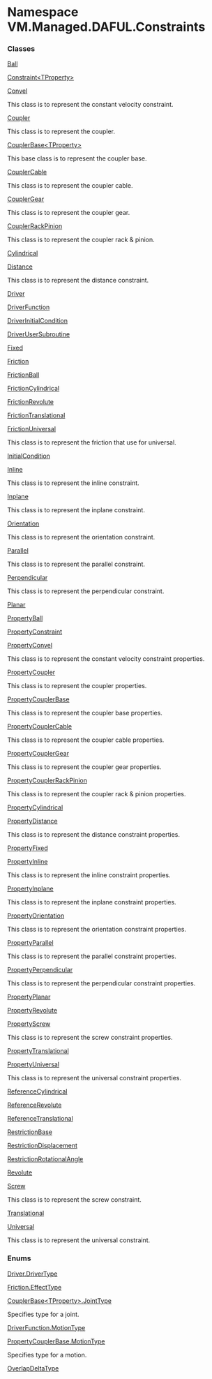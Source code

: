 # <a id="VM_Managed_DAFUL_Constraints"></a> Namespace VM.Managed.DAFUL.Constraints

### Classes

 [Ball](VM.Managed.DAFUL.Constraints.Ball.md)

 [Constraint<TProperty\>](VM.Managed.DAFUL.Constraints.Constraint\-1.md)

 [Convel](VM.Managed.DAFUL.Constraints.Convel.md)

This class is to represent the constant velocity constraint.

 [Coupler](VM.Managed.DAFUL.Constraints.Coupler.md)

This class is to represent the coupler.

 [CouplerBase<TProperty\>](VM.Managed.DAFUL.Constraints.CouplerBase\-1.md)

This base class is to represent the coupler base.

 [CouplerCable](VM.Managed.DAFUL.Constraints.CouplerCable.md)

This class is to represent the coupler cable.

 [CouplerGear](VM.Managed.DAFUL.Constraints.CouplerGear.md)

This class is to represent the coupler gear.

 [CouplerRackPinion](VM.Managed.DAFUL.Constraints.CouplerRackPinion.md)

This class is to represent the coupler rack &amp; pinion.

 [Cylindrical](VM.Managed.DAFUL.Constraints.Cylindrical.md)

 [Distance](VM.Managed.DAFUL.Constraints.Distance.md)

This class is to represent the distance constraint.

 [Driver](VM.Managed.DAFUL.Constraints.Driver.md)

 [DriverFunction](VM.Managed.DAFUL.Constraints.DriverFunction.md)

 [DriverInitialCondition](VM.Managed.DAFUL.Constraints.DriverInitialCondition.md)

 [DriverUserSubroutine](VM.Managed.DAFUL.Constraints.DriverUserSubroutine.md)

 [Fixed](VM.Managed.DAFUL.Constraints.Fixed.md)

 [Friction](VM.Managed.DAFUL.Constraints.Friction.md)

 [FrictionBall](VM.Managed.DAFUL.Constraints.FrictionBall.md)

 [FrictionCylindrical](VM.Managed.DAFUL.Constraints.FrictionCylindrical.md)

 [FrictionRevolute](VM.Managed.DAFUL.Constraints.FrictionRevolute.md)

 [FrictionTranslational](VM.Managed.DAFUL.Constraints.FrictionTranslational.md)

 [FrictionUniversal](VM.Managed.DAFUL.Constraints.FrictionUniversal.md)

This class is to represent the friction that use for universal.

 [InitialCondition](VM.Managed.DAFUL.Constraints.InitialCondition.md)

 [Inline](VM.Managed.DAFUL.Constraints.Inline.md)

This class is to represent the inline constraint.

 [Inplane](VM.Managed.DAFUL.Constraints.Inplane.md)

This class is to represent the inplane constraint.

 [Orientation](VM.Managed.DAFUL.Constraints.Orientation.md)

This class is to represent the orientation constraint.

 [Parallel](VM.Managed.DAFUL.Constraints.Parallel.md)

This class is to represent the parallel constraint.

 [Perpendicular](VM.Managed.DAFUL.Constraints.Perpendicular.md)

This class is to represent the perpendicular constraint.

 [Planar](VM.Managed.DAFUL.Constraints.Planar.md)

 [PropertyBall](VM.Managed.DAFUL.Constraints.PropertyBall.md)

 [PropertyConstraint](VM.Managed.DAFUL.Constraints.PropertyConstraint.md)

 [PropertyConvel](VM.Managed.DAFUL.Constraints.PropertyConvel.md)

This class is to represent the constant velocity constraint properties.

 [PropertyCoupler](VM.Managed.DAFUL.Constraints.PropertyCoupler.md)

This class is to represent the coupler properties.

 [PropertyCouplerBase](VM.Managed.DAFUL.Constraints.PropertyCouplerBase.md)

This class is to represent the coupler base properties.

 [PropertyCouplerCable](VM.Managed.DAFUL.Constraints.PropertyCouplerCable.md)

This class is to represent the coupler cable properties.

 [PropertyCouplerGear](VM.Managed.DAFUL.Constraints.PropertyCouplerGear.md)

This class is to represent the coupler gear properties.

 [PropertyCouplerRackPinion](VM.Managed.DAFUL.Constraints.PropertyCouplerRackPinion.md)

This class is to represent the coupler rack &amp; pinion properties.

 [PropertyCylindrical](VM.Managed.DAFUL.Constraints.PropertyCylindrical.md)

 [PropertyDistance](VM.Managed.DAFUL.Constraints.PropertyDistance.md)

This class is to represent the distance constraint properties.

 [PropertyFixed](VM.Managed.DAFUL.Constraints.PropertyFixed.md)

 [PropertyInline](VM.Managed.DAFUL.Constraints.PropertyInline.md)

This class is to represent the inline constraint properties.

 [PropertyInplane](VM.Managed.DAFUL.Constraints.PropertyInplane.md)

This class is to represent the inplane constraint properties.

 [PropertyOrientation](VM.Managed.DAFUL.Constraints.PropertyOrientation.md)

This class is to represent the orientation constraint properties.

 [PropertyParallel](VM.Managed.DAFUL.Constraints.PropertyParallel.md)

This class is to represent the parallel constraint properties.

 [PropertyPerpendicular](VM.Managed.DAFUL.Constraints.PropertyPerpendicular.md)

This class is to represent the perpendicular constraint properties.

 [PropertyPlanar](VM.Managed.DAFUL.Constraints.PropertyPlanar.md)

 [PropertyRevolute](VM.Managed.DAFUL.Constraints.PropertyRevolute.md)

 [PropertyScrew](VM.Managed.DAFUL.Constraints.PropertyScrew.md)

This class is to represent the screw constraint properties.

 [PropertyTranslational](VM.Managed.DAFUL.Constraints.PropertyTranslational.md)

 [PropertyUniversal](VM.Managed.DAFUL.Constraints.PropertyUniversal.md)

This class is to represent the universal constraint properties.

 [ReferenceCylindrical](VM.Managed.DAFUL.Constraints.ReferenceCylindrical.md)

 [ReferenceRevolute](VM.Managed.DAFUL.Constraints.ReferenceRevolute.md)

 [ReferenceTranslational](VM.Managed.DAFUL.Constraints.ReferenceTranslational.md)

 [RestrictionBase](VM.Managed.DAFUL.Constraints.RestrictionBase.md)

 [RestrictionDisplacement](VM.Managed.DAFUL.Constraints.RestrictionDisplacement.md)

 [RestrictionRotationalAngle](VM.Managed.DAFUL.Constraints.RestrictionRotationalAngle.md)

 [Revolute](VM.Managed.DAFUL.Constraints.Revolute.md)

 [Screw](VM.Managed.DAFUL.Constraints.Screw.md)

This class is to represent the screw constraint.

 [Translational](VM.Managed.DAFUL.Constraints.Translational.md)

 [Universal](VM.Managed.DAFUL.Constraints.Universal.md)

This class is to represent the universal constraint.

### Enums

 [Driver.DriverType](VM.Managed.DAFUL.Constraints.Driver.DriverType.md)

 [Friction.EffectType](VM.Managed.DAFUL.Constraints.Friction.EffectType.md)

 [CouplerBase<TProperty\>.JointType](VM.Managed.DAFUL.Constraints.CouplerBase\-1.JointType.md)

Specifies type for a joint.

 [DriverFunction.MotionType](VM.Managed.DAFUL.Constraints.DriverFunction.MotionType.md)

 [PropertyCouplerBase.MotionType](VM.Managed.DAFUL.Constraints.PropertyCouplerBase.MotionType.md)

Specifies type for a motion.

 [OverlapDeltaType](VM.Managed.DAFUL.Constraints.OverlapDeltaType.md)

